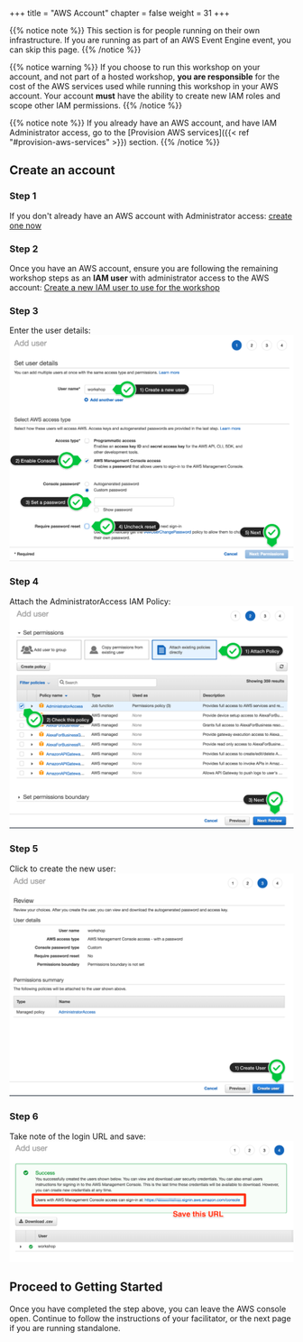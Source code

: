 +++
title = "AWS Account"
chapter = false
weight = 31
+++

{{% notice note %}}
This section is for people running on their own infrastructure.  If you are running as part of an AWS Event Engine event, you can skip this page.
{{% /notice %}}

{{% notice warning %}}
If you choose to run this workshop on your account, and not part of a hosted workshop, __you are responsible__ for the cost of the AWS services used while running this workshop in your AWS account.
Your account __must__ have the ability to create new IAM roles and scope other IAM permissions.
{{% /notice %}}

{{% notice note %}}
If you already have an AWS account, and have IAM Administrator access, go to the
[Provision AWS services]({{< ref "#provision-aws-services" >}}) section.
{{% /notice %}}



## Create an account 

### Step 1
If you don't already have an AWS account with Administrator access: [create
one now](http://docs.aws.amazon.com/connect/latest/adminguide/gettingstarted.html#sign-up-for-aws)

### Step 2
Once you have an AWS account, ensure you are following the remaining workshop steps
as an **IAM user** with administrator access to the AWS account:
[Create a new IAM user to use for the workshop](https://console.aws.amazon.com/iam/home?region=us-east-1#/users$new)

### Step 3
Enter the user details:
![Create User](../images/iam-1-create-user.png)

### Step 4
Attach the AdministratorAccess IAM Policy:
![Attach Policy](../images/iam-2-attach-policy.png)

### Step 5
Click to create the new user:
![Confirm User](../images/iam-3-create-user.png)

### Step 6
Take note of the login URL and save:
![Login URL](../images/iam-4-save-url.png)

## Proceed to Getting Started
Once you have completed the step above, you can leave the AWS console open.  Continue to follow the instructions of your facilitator, or the next page if you are running standalone.
